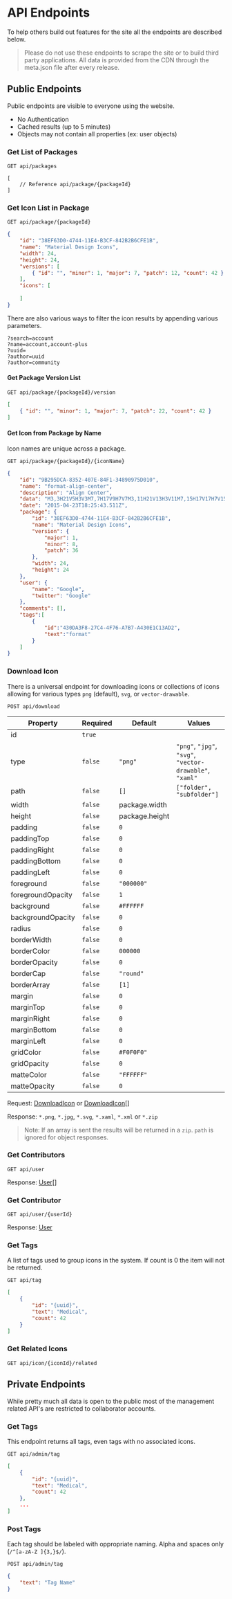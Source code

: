 # API Endpoints

To help others build out features for the site all the endpoints are described below.

> Please do not use these endpoints to scrape the site or to build third party applications. All data is provided from the CDN through the meta.json file after every release.

## Public Endpoints

Public endpoints are visible to everyone using the website.

- No Authentication
- Cached results (up to 5 minutes)
- Objects may not contain all properties (ex: user objects)

### Get List of Packages

```text
GET api/packages
```

```text
[
    // Reference api/package/{packageId}
]
```

### Get Icon List in Package

```text
GET api/package/{packageId}
```

```json
{
    "id": "38EF63D0-4744-11E4-B3CF-842B2B6CFE1B",
    "name": "Material Design Icons",
    "width": 24,
    "height": 24,
    "versions": [
        { "id": "", "minor": 1, "major": 7, "patch": 12, "count": 42 }
    ],
    "icons": [
        
    ]
}
```

There are also various ways to filter the icon results by appending various parameters.

```text
?search=account
?name=account,account-plus
?uuid=
?author=uuid
?author=community
```

#### Get Package Version List

```text
GET api/package/{packageId}/version
```

```json
[
    { "id": "", "minor": 1, "major": 7, "patch": 22, "count": 42 }
]
```

#### Get Icon from Package by Name

Icon names are unique across a package.

```text
GET api/package/{packageId}/{iconName}
```

```json
{
    "id": "9B295DCA-8352-407E-84F1-34890975D010",
    "name": "format-align-center",
    "description": "Align Center",
    "data": "M3,3H21V5H3V3M7,7H17V9H7V7M3,11H21V13H3V11M7,15H17V17H7V15M3,19H21V21H3V19Z",
    "date": "2015-04-23T18:25:43.511Z",
    "package": {
        "id": "38EF63D0-4744-11E4-B3CF-842B2B6CFE1B",
        "name": "Material Design Icons",
        "version": {
            "major": 1,
            "minor": 8,
            "patch": 36
        },
        "width": 24,
        "height": 24
    },
    "user": {
        "name": "Google",
        "twitter": "Google"
    },
    "comments": [],
    "tags":[
        {
            "id":"430DA3F8-27C4-4F76-A7B7-A430E1C13AD2",
            "text":"format"
        }
    ]
}
```

### Download Icon

There is a universal endpoint for downloading icons or collections of icons allowing for various types `png` (default), `svg`, or `vector-drawable`.

```text
POST api/download
```

| Property          | Required | Default        | Values                                |
| ------------------|----------|----------------|---------------------------------------|
| id                | `true`   |                |                                       |
| type              | `false`  | `"png"`        | `"png"`, `"jpg"`, `"svg"`, `"vector-drawable"`, `"xaml"` |
| path              | `false`  | `[]`           | `["folder", "subfolder"]`                     |
| width             | `false`  | package.width  |  |
| height            | `false`  | package.height |  |
| padding           | `false`  | `0`            |  |
| paddingTop        | `false`  | `0`            |  |
| paddingRight      | `false`  | `0`            |  |
| paddingBottom     | `false`  | `0`            |  |
| paddingLeft       | `false`  | `0`            |  |
| foreground        | `false`  | `"000000"`     |  |
| foregroundOpacity | `false`  | `1`            |  |
| background        | `false`  | `#FFFFFF`      |  |
| backgroundOpacity | `false`  | `0`            |  |
| radius            | `false`  | `0`            |  |
| borderWidth       | `false`  | `0`            |  |
| borderColor       | `false`  | `000000`       |  |
| borderOpacity     | `false`  | `0`            |  |
| borderCap         | `false`  | `"round"`      |  |
| borderArray       | `false`  | `[1]`          |  |
| margin            | `false`  | `0`            |  |
| marginTop         | `false`  | `0`            |  |
| marginRight       | `false`  | `0`            |  |
| marginBottom      | `false`  | `0`            |  |
| marginLeft        | `false`  | `0`            |  |
| gridColor         | `false`  | `#F0F0F0"`     |  |
| gridOpacity       | `false`  | `0`            |  |
| matteColor        | `false`  | `"FFFFFF"`     |  |
| matteOpacity      | `false`  | `0`            |  |

Request: [DownloadIcon](/contribute/site/api/data#downloadicon) or [DownloadIcon](/contribute/site/api/data#downloadicon)[]

Response: `*.png`, `*.jpg`, `*.svg`, `*.xaml`, `*.xml` or `*.zip`

> Note: If an array is sent the results will be returned in a `zip`. `path` is ignored for object responses.

### Get Contributors

```text
GET api/user
```

Response: [User](/contribute/site/api/data#user)[]

### Get Contributor

```text
GET api/user/{userId}
```

Response: [User](/contribute/site/api/data#user)

### Get Tags

A list of tags used to group icons in the system. If count is 0 the item will not be returned.

```text
GET api/tag
```

```json
[
    {
        "id": "{uuid}",
        "text": "Medical",
        "count": 42
    }
]
```

### Get Related Icons

```text
GET api/icon/{iconId}/related
```

## Private Endpoints

While pretty much all data is open to the public most of the management related API's are restricted to collaborator accounts.

### Get Tags

This endpoint returns all tags, even tags with no associated icons.

```text
GET api/admin/tag
```

```json
[
    {
        "id": "{uuid}",
        "text": "Medical",
        "count": 42
    },
    ...
]
```

### Post Tags

Each tag should be labeled with oppropriate naming. Alpha and spaces only (`/^[a-zA-Z ]{3,}$/`).

```text
POST api/admin/tag
```

```json
{
    "text": "Tag Name"
}
```


